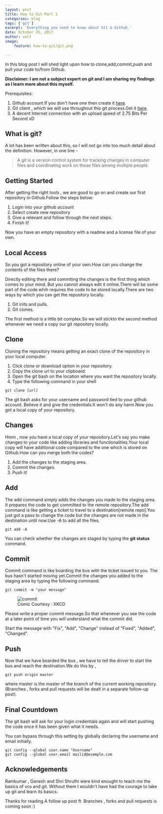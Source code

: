 ```yaml
---
layout: post
title: How to Git Part 1
categories: blog
tags: ['git']
excerpt: 'Everything you need to know about Git & Github.'
date: October 25, 2017
author: self
image:
    feature: how-to-git/git.png

---
```


In this blog post I will shed light upon how to clone,add,commit,push
and pull your code to/from Github.

**Disclaimer: I am not a subject expert on git and I am
sharing my findings as I learn more about this myself.**

Prerequisites:

1. Github account.If you don't have one then create it [here](https://github.com/).
2. Git client , which we will use throughout this git process.Get it [here](https://git-scm.com/downloads).
3. A decent Internet connection with an upload speed of 2.75 Bits Per Second xD

## What is git?

A lot has been written about this, so I will not go into too much
detail about the definition. However, in one line -

> A git is a version control system for tracking changes in computer files
> and coordinating work on those files among multiple people.

## Getting Started

After getting the right tools , we are good to go on and create our 
first repository in Github.Follow the steps below:

1. Login into your github account
2. Select create new repository
3. Give a relevant and follow through the next steps.
4. Finish it!

Now you have an empty repository with a readme and a license file
of your own.

## Local Access

So you got a repository online of your own.How can you change the contents of the files
there?

Directly editing there and commiting the changes is the first thing which comes to your mind.
But you cannot always edit it online.There will be some part of the code whih requires the code 
to be stored locally.There are two ways by which you can get the repository locally.

1. Git inits and pulls.
2. Git clones.

The first method is a little bit complex.So we will stickto the second method 
whenever we need a copy our git repository locally.

## Clone

 Cloning the repository means getting an exact clone of the 
 repository in your local computer.

 1. Click clone or download option in your repository.
 2. Copy the clone url to your clipboard.
 3. Open the git bash on the location where you want the repository locally.
 4. Type the following command in your shell

```
git clone [url]
```

The git bash asks for your username and password tied to your github account.
Believe it and give the credentials.It won't do any harm.Now you got a local
copy of your repository.

## Changes

Hmm , now you have a local copy of your repository.Let's say you make changes 
to your code like adding libraries and functionalities.Your local copy will 
have additional code compared to the one which is stored on Github.How can you merge 
both the codes?

1. Add the changes to the staging area.
2. Commit the changes.
3. Push it!

## Add

The add command simply adds the changes you made to the staging area.
It prepares the code to get committed to the remote repository.The add
command is like getting a ticket to travel to a destination[remote repo].You 
just got a pass to change the code but the changes are not made in the destination
until now.Use -A to add all the files.

```
git add -A
```

You can check whether the changes are staged by typing the **git status** command.

## Commit

Commit command is like boarding the bus with the ticket issued to you.
The bus hasn't started moving yet.Commit the changes you added to
the staging area by typing the following command:

```
git commit -m "your message"
```

<figure>
	<img src="{{ site.url }}/images/how-to-git/git_commit.png" alt="commit" />
	<figcaption>Comic Courtesy : XKCD</figcaption>
</figure>

Please write a proper commit message.So that whenever you see the code at a later point
of time you will understand what the commit did.

Start the message with "Fix", "Add", "Change" instead of "Fixed", "Added", "Changed".

## Push

Now that we have boarded the bus , we have to tell the driver to start the bus
and reach the destination.We do this by ,

```
git push origin master
```

where master is the master of the branch of the current working repository.
(Branches , forks and pull requests will be dealt in a separate follow-up post).

## Final Countdown

The git bash will ask for your login credentials again and
will start pushing the code once it has been given what it 
needs.

You can bypass through this setting by globally declaring 
the username and email initially.

```
git config --global user.name "Username"
git config --global user.email mailid@example.com
```

## Acknowledgements

Ramkumar , Ganesh and Shri Shruthi 
were kind enought to teach me the basics of vcs and git.
Without them I wouldn't have had the courage to take 
up git and learn its basics.

Thanks for reading.A follow up post ft. Branches , forks and pull requests is coming soon :)





